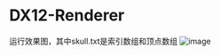 # DX12-Renderer
运行效果图，其中skull.txt是索引数组和顶点数组
![image](https://github.com/q931326/DX12-Renderer/assets/124950885/a7e8430b-7056-414f-8ecc-2622f3475f38)
